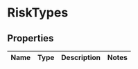 # RiskTypes

## Properties
Name | Type | Description | Notes
------------ | ------------- | ------------- | -------------
